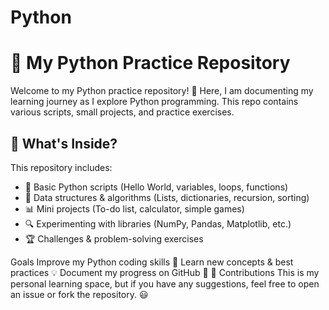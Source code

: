 # Python
# 🚀 My Python Practice Repository

Welcome to my Python practice repository! 🐍 Here, I am documenting my learning journey as I explore Python programming. This repo contains various scripts, small projects, and practice exercises.

## 📌 What's Inside?

This repository includes:
- 📝 Basic Python scripts (Hello World, variables, loops, functions)
- 🔢 Data structures & algorithms (Lists, dictionaries, recursion, sorting)
- 📊 Mini projects (To-do list, calculator, simple games)
- 🔍 Experimenting with libraries (NumPy, Pandas, Matplotlib, etc.)
- 🏆 Challenges & problem-solving exercises

 Goals
Improve my Python coding skills 🚀
Learn new concepts & best practices 💡
Document my progress on GitHub 📌
📢 Contributions
This is my personal learning space, but if you have any suggestions, feel free to open an issue or fork the repository. 😃


